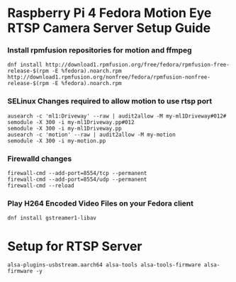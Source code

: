 # Raspberry Pi 4 Fedora Motion Eye RTSP Camera Server Setup Guide

### Install rpmfusion repositories for motion and ffmpeg
  
    dnf install http://download1.rpmfusion.org/free/fedora/rpmfusion-free-release-$(rpm -E %fedora).noarch.rpm http://download1.rpmfusion.org/nonfree/fedora/rpmfusion-nonfree-release-$(rpm -E %fedora).noarch.rpm

### SELinux Changes required to allow motion to use rtsp port
  
    ausearch -c 'ml1:Driveway' --raw | audit2allow -M my-ml1Driveway#012# semodule -X 300 -i my-ml1Driveway.pp#012
    semodule -X 300 -i my-ml1Driveway.pp
    ausearch -c 'motion' --raw | audit2allow -M my-motion
    semodule -X 300 -i my-motion.pp

### Firewalld changes
  
    firewall-cmd --add-port=8554/tcp --permanent
    firewall-cmd --add-port=8554/udp --permanent
    firewall-cmd --reload

### Play H264 Encoded Video Files on your Fedora client
  
    dnf install gstreamer1-libav

# Setup for RTSP Server
  
    alsa-plugins-usbstream.aarch64 alsa-tools alsa-tools-firmware alsa-firmware -y
